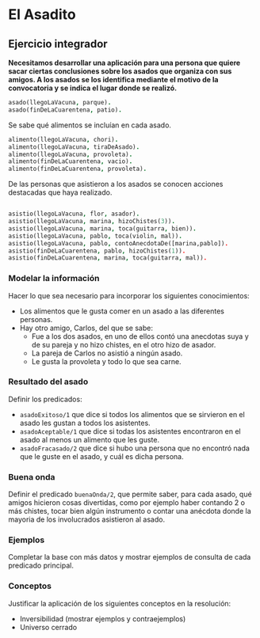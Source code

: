 # El Asadito 

## Ejercicio integrador

**Necesitamos desarrollar una aplicación para una persona que quiere sacar ciertas conclusiones sobre los asados que organiza con sus amigos.  A los asados se los identifica mediante el motivo de la convocatoria y se indica el lugar donde se realizó.**

```prolog
asado(llegoLaVacuna, parque).
asado(finDeLaCuarentena, patio).
```

Se sabe qué alimentos se incluían en cada asado. 
```prolog
alimento(llegoLaVacuna, chori).
alimento(llegoLaVacuna, tiraDeAsado).
alimento(llegoLaVacuna, provoleta).
alimento(finDeLaCuarentena, vacio). 
alimento(finDeLaCuarentena, provoleta).
```

De las personas que asistieron a los asados se conocen acciones destacadas que haya realizado. 
```prolog

asistio(llegoLaVacuna, flor, asador). 
asistio(llegoLaVacuna, marina, hizoChistes(3)).
asistio(llegoLaVacuna, marina, toca(guitarra, bien)). 
asistio(llegoLaVacuna, pablo, toca(violin, mal)). 
asistio(llegoLaVacuna, pablo, contoAnecdotaDe([marina,pablo]).
asistio(finDeLaCuarentena, pablo, hizoChistes(1)). 
asistio(finDeLaCuarentena, marina, toca(guitarra, mal)). 
```
### Modelar la información
Hacer lo que sea necesario para incorporar los siguientes conocimientos: 
- Los alimentos que le gusta comer en un asado a las diferentes personas.
- Hay otro amigo, Carlos, del que se sabe:
  - Fue a los dos asados, en uno de ellos contó una anecdotas suya y de su pareja y no hizo chistes, en el otro hizo de asador. 
  - La pareja de Carlos no asistió a ningún asado. 
  - Le gusta la provoleta y todo lo que sea carne.

### Resultado del asado 
Definir los predicados:
- `asadoExitoso/1` que dice si todos los alimentos que se sirvieron en el asado les gustan a todos los asistentes. 
- `asadoAceptable/1` que dice si todas los asistentes encontraron en el asado al menos un alimento que les guste. 
- `asadoFracasado/2` que dice si hubo una persona que no encontró nada que le guste en el asado, y cuál es dicha persona. 

### Buena onda
Definir el predicado `buenaOnda/2`, que permite saber, para cada asado, qué amigos hicieron cosas divertidas, como por ejemplo haber contando 2 o más chistes, tocar bien algún instrumento o contar una anécdota donde la mayoria de los involucrados asistieron al asado.

### Ejemplos
Completar la base con más datos y mostrar ejemplos de consulta de cada predicado principal.

### Conceptos
Justificar la aplicación de los siguientes conceptos en la resolución:
- Inversibilidad (mostrar ejemplos y contraejemplos)
- Universo cerrado
